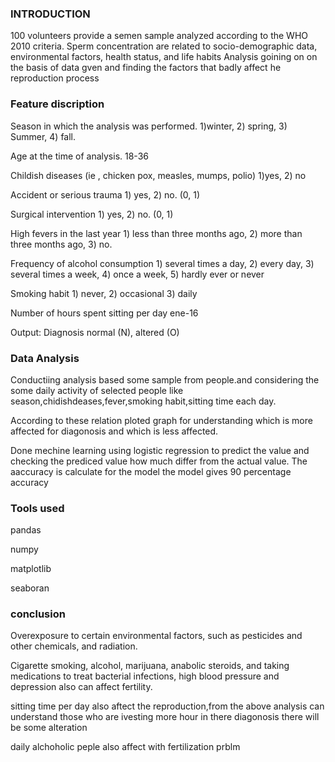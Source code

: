 ### INTRODUCTION
100 volunteers provide a semen sample analyzed according to the WHO 2010 criteria.
Sperm concentration are related to socio-demographic data, environmental factors, health status, and life habits
Analysis goining on on the basis of data gven and finding the factors that badly affect he reproduction process

### Feature discription
Season in which the analysis was performed.
1)winter, 2) spring, 3) Summer, 4) fall.

Age at the time of analysis. 18-36 

Childish diseases (ie , chicken pox, measles, mumps, polio)
1)yes, 2) no

Accident or serious trauma 1) yes, 2) no. (0, 1)

Surgical intervention 1) yes, 2) no. (0, 1)

High fevers in the last year 1) less than three months ago, 2) more than three months ago, 3) no.

Frequency of alcohol consumption 1) several times a day, 2) every day, 3) several times a week, 4) once a week, 5) hardly ever or never

Smoking habit 1) never, 2) occasional 3) daily

Number of hours spent sitting per day ene-16

Output: Diagnosis normal (N), altered (O)

### Data Analysis
Conductiing analysis based some sample from people.and considering the some daily activity of selected people like season,chidishdeases,fever,smoking habit,sitting time each day.

According to these relation ploted graph for understanding which is more affected for diagonosis and which is less affected.

Done mechine learning using logistic regression to predict the value and checking the prediced value how much differ from the actual value.
The aaccuracy is calculate for the model the model gives 90 percentage accuracy
 ### Tools used
 pandas
 
 numpy
 
 matplotlib
 
 seaboran

### conclusion
Overexposure to certain environmental factors, such as pesticides and other chemicals, and radiation.

Cigarette smoking, alcohol, marijuana, anabolic steroids, and taking medications to treat bacterial infections, high blood pressure and depression also can affect fertility.

sitting time per day also aftect the reproduction,from the above analysis can understand those who are ivesting more hour in there diagonosis there will be some alteration

daily alchoholic peple also affect with fertilization prblm
